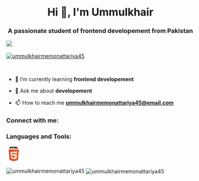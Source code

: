 <h1 align="center">Hi 👋, I'm Ummulkhair</h1>
<h3 align="center">A passionate student of frontend developement from Pakistan</h3>

<p align="left"> <img src="![Uploading program image.jpg…]()
" /> </p>

<p align="left"> <a href="https://github.com/ryo-ma/github-profile-trophy"><img src="https://github-profile-trophy.vercel.app/?username=ummulkhairmemonattariya45" alt="ummulkhairmemonattariya45" /></a> </p>

<p align="left"> <a href="https://twitter.com/" target="blank"><img src="https://img.shields.io/twitter/follow/?logo=twitter&style=for-the-badge" alt="" /></a> </p>

- 🌱 I’m currently learning **frontend developement**

- 💬 Ask me about **developement**

- 📫 How to reach me **ummulkhairmemonattariya45@email.com**

<h3 align="left">Connect with me:</h3>
<p align="left">
</p>

<h3 align="left">Languages and Tools:</h3>
<p align="left"> <a href="https://www.w3.org/html/" target="_blank" rel="noreferrer"> <img src="https://raw.githubusercontent.com/devicons/devicon/master/icons/html5/html5-original-wordmark.svg" alt="html5" width="40" height="40"/> </a> </p>

<p><img align="left" src="https://github-readme-stats.vercel.app/api/top-langs?username=ummulkhairmemonattariya45&show_icons=true&locale=en&layout=compact" alt="ummulkhairmemonattariya45" /></p>

<p>&nbsp;<img align="center" src="https://github-readme-stats.vercel.app/api?username=ummulkhairmemonattariya45&show_icons=true&locale=en" alt="ummulkhairmemonattariya45" /></p>



